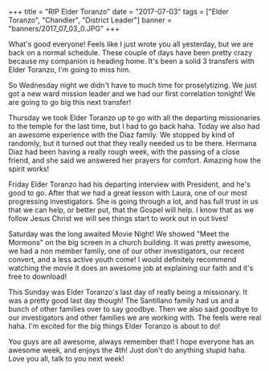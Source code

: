 +++
title = "RIP Elder Toranzo"
date = "2017-07-03"
tags = ["Elder Toranzo", "Chandler", "District Leader"]
banner = "banners/2017_07_03_0.JPG"
+++

What's good everyone! Feels like I just wrote you all yesterday, but
we are back on a normal schedule. These couple of days have been
pretty crazy because my companion is heading home. It's been a solid 3
transfers with Elder Toranzo, I'm going to miss him.

So Wednesday night we didn't have to much time for proselytizing. We
just got a new ward mission leader and we had our first correlation
tonight! We are going to go big this next transfer!

Thursday we took Elder Toranzo up to go with all the departing
missionaries to the temple for the last time, but I had to go back
haha. Today we also had an awesome experience with the Diaz family. We
stopped by kind of randomly, but it turned out that they really needed
us to be there. Hermana Diaz had been having a really rough week, with
the passing of a close friend, and she said we answered her prayers
for comfort. Amazing how the spirit works!

Friday Elder Toranzo had his departing interview with President, and
he's good to go. After that we had a great lesson with Laura, one of
our most progressing investigators. She is going through a lot, and
has full trust in us that we can help, or better put, that the Gospel
will help. I know that as we follow Jesus Christ we will see things
start to work out in out lives!

Saturday was the long awaited Movie Night! We showed "Meet the
Mormons" on the big screen in a church building. It was pretty
awesome, we had a non member family, one of our other investigators,
our recent convert, and a less active youth come! I would definitely
recommend watching the movie it does an awesome job at explaining our
faith and it's free to download!

This Sunday was Elder Toranzo's last day of really being a missionary.
It was a pretty good last day though! The Santillano family had us and
a bunch of other families over to say goodbye. Then we also said
goodbye to our investigators and other families we are working with.
The feels were real haha. I'm excited for the big things Elder Toranzo
is about to do!

You guys are all awesome, always remember that! I hope everyone has an
awesome week, and enjoys the 4th! Just don't do anything stupid haha.
Love you all, talk to you next week!
